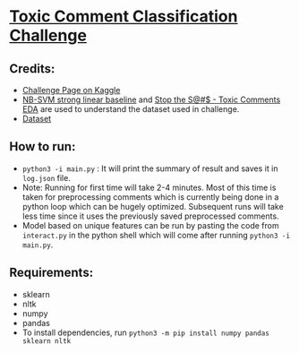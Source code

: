 # [Toxic Comment Classification Challenge](https://www.kaggle.com/c/jigsaw-toxic-comment-classification-challenge/overview)

## Credits: 
* [Challenge Page on Kaggle](https://www.kaggle.com/c/jigsaw-toxic-comment-classification-challenge/overview)
* [NB-SVM strong linear baseline](https://www.kaggle.com/jhoward/nb-svm-strong-linear-baseline) and [Stop the S@#$ - Toxic Comments EDA](https://www.kaggle.com/jagangupta/stop-the-s-toxic-comments-eda) are used to understand the dataset used in challenge. 
* [Dataset](https://www.kaggle.com/c/jigsaw-toxic-comment-classification-challenge/data)

## How to run:
* `python3 -i main.py` : It will print the summary of result and saves it in `log.json` file.
* Note: Running for first time will take 2-4 minutes. Most of this time is taken for preprocessing comments which is currently being done in a python loop which can be hugely optimized. Subsequent runs will take less time since it uses the previously saved preprocessed comments.
* Model based on unique features can be run by pasting the code from `interact.py` in the python shell which will come after running `python3 -i main.py`.

## Requirements:
* sklearn
* nltk
* numpy 
* pandas 
* To install dependencies, run `python3 -m pip install numpy pandas sklearn nltk`
